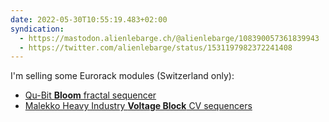 ```yaml
---
date: 2022-05-30T10:55:19.483+02:00
syndication:
  - https://mastodon.alienlebarge.ch/@alienlebarge/108390057361839943
  - https://twitter.com/alienlebarge/status/1531197982372241408
---
```

I'm selling some Eurorack modules (Switzerland only):
- [Qu-Bit **Bloom** fractal sequencer](https://www.ricardo.ch/fr/a/qu-bit-bloom-1206624284/)
- [Malekko Heavy Industry **Voltage Block** CV sequencers](https://www.ricardo.ch/fr/a/malekko-heavy-industry-voltage-block-1206624588/)
